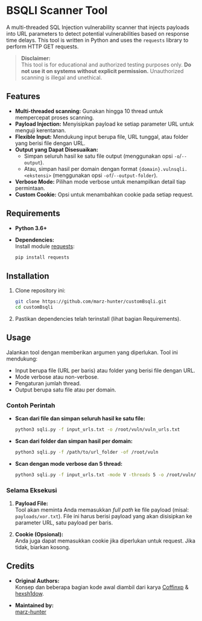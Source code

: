 # BSQLI Scanner Tool

A multi-threaded SQL Injection vulnerability scanner that injects payloads into URL parameters to detect potential vulnerabilities based on response time delays. This tool is written in Python and uses the `requests` library to perform HTTP GET requests.

> **Disclaimer:**  
> This tool is for educational and authorized testing purposes only. **Do not use it on systems without explicit permission.** Unauthorized scanning is illegal and unethical.

## Features

- **Multi-threaded scanning:** Gunakan hingga 10 thread untuk mempercepat proses scanning.
- **Payload Injection:** Menyisipkan payload ke setiap parameter URL untuk menguji kerentanan.
- **Flexible Input:** Mendukung input berupa file, URL tunggal, atau folder yang berisi file dengan URL.
- **Output yang Dapat Disesuaikan:**  
  - Simpan seluruh hasil ke satu file output (menggunakan opsi `-o`/`--output`).  
  - Atau, simpan hasil per domain dengan format `{domain}.vulnsqli.<ekstensi>` (menggunakan opsi `-of`/`--output-folder`).
- **Verbose Mode:** Pilihan mode verbose untuk menampilkan detail tiap permintaan.
- **Custom Cookie:** Opsi untuk menambahkan cookie pada setiap request.

## Requirements

- **Python 3.6+**
- **Dependencies:**  
  Install module [requests](https://pypi.org/project/requests/):

  ```bash
  pip install requests
  ```

## Installation

1. Clone repository ini:

   ```bash
   git clone https://github.com/marz-hunter/customBsqli.git
   cd customBsqli
   ```

2. Pastikan dependencies telah terinstall (lihat bagian Requirements).

## Usage

Jalankan tool dengan memberikan argumen yang diperlukan. Tool ini mendukung:
- Input berupa file (URL per baris) atau folder yang berisi file dengan URL.
- Mode verbose atau non-verbose.
- Pengaturan jumlah thread.
- Output berupa satu file atau per domain.

### Contoh Perintah

- **Scan dari file dan simpan seluruh hasil ke satu file:**

  ```bash
  python3 sqli.py -f input_urls.txt -o /root/vuln/vuln_urls.txt
  ```

- **Scan dari folder dan simpan hasil per domain:**

  ```bash
  python3 sqli.py -f /path/to/url_folder -of /root/vuln
  ```

- **Scan dengan mode verbose dan 5 thread:**

  ```bash
  python3 sqli.py -f input_urls.txt -mode V -threads 5 -o /root/vuln/vuln_urls.txt
  ```

### Selama Eksekusi

1. **Payload File:**  
   Tool akan meminta Anda memasukkan *full path* ke file payload (misal: `payloads/xor.txt`). File ini harus berisi payload yang akan disisipkan ke parameter URL, satu payload per baris.

2. **Cookie (Opsional):**  
   Anda juga dapat memasukkan cookie jika diperlukan untuk request. Jika tidak, biarkan kosong.

## Credits

- **Original Authors:**  
  Konsep dan beberapa bagian kode awal diambil dari karya [Coffinxp](https://github.com/Coffinxp) & [hexsh1dow](https://github.com/hexsh1dow).
  
- **Maintained by:**  
  [marz-hunter](https://github.com/marz-hunter)
